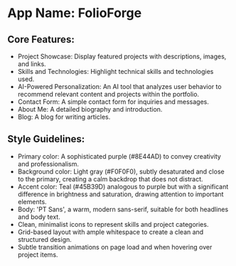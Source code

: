 # **App Name**: FolioForge

## Core Features:

- Project Showcase: Display featured projects with descriptions, images, and links.
- Skills and Technologies: Highlight technical skills and technologies used.
- AI-Powered Personalization: An AI tool that analyzes user behavior to recommend relevant content and projects within the portfolio.
- Contact Form: A simple contact form for inquiries and messages.
- About Me: A detailed biography and introduction.
- Blog: A blog for writing articles.

## Style Guidelines:

- Primary color: A sophisticated purple (#8E44AD) to convey creativity and professionalism.
- Background color: Light gray (#F0F0F0), subtly desaturated and close to the primary, creating a calm backdrop that does not distract.
- Accent color: Teal (#45B39D) analogous to purple but with a significant difference in brightness and saturation, drawing attention to important elements.
- Body: 'PT Sans', a warm, modern sans-serif, suitable for both headlines and body text.
- Clean, minimalist icons to represent skills and project categories.
- Grid-based layout with ample whitespace to create a clean and structured design.
- Subtle transition animations on page load and when hovering over project items.